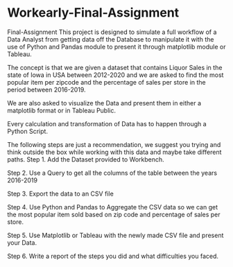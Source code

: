 # Workearly-Final-Assignment
Final-Assignment
This project is designed to simulate a full workflow of a Data Analyst from getting data off the Database to manipulate it with the use of Python and Pandas module to present it through matplotlib module or Tableau.

The concept is that we are given a dataset that contains Liquor Sales in the state of Iowa in USA between 2012-2020 and we are asked to find the most popular item per zipcode and the percentage of sales per store in the period between 2016-2019.

We are also asked to visualize the Data and present them in either a matplotlib format or in Tableau Public.

Every calculation and transformation of Data has to happen through a Python Script.

The following steps are just a recommendation, we suggest you trying and think outside the box while working with this data and maybe take different paths.
Step 1.
Add the Dataset provided to Workbench.

Step 2.
Use a Query to get all the columns of the table between the years 2016-2019

Step 3.
Export the data to an CSV file

Step 4.
Use Python and Pandas to Aggregate the CSV data so we can get the most popular item sold based on zip code and percentage of sales per store.

Step 5.
Use Matplotlib or Tableau with the newly made CSV file and present your Data.

Step 6.
Write a report of the steps you did and what difficulties you faced.
